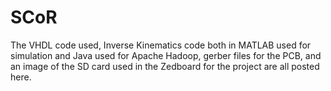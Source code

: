 # SCoR
The VHDL code used, Inverse Kinematics code both in MATLAB used for simulation and Java used for Apache Hadoop, gerber files for the PCB, and an image of the SD card used in the Zedboard for the project are all posted here. 
